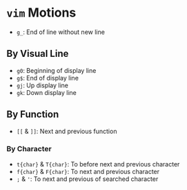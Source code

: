 # `vim` Motions

* `g_`: End of line without new line

## By Visual Line

* `g0`: Beginning of display line
* `g$`: End of display line
* `gj`: Up display line
* `gk`: Down display line

## By Function

* `[[` & `]]`: Next and previous function

### By Character

* `t{char}` & `T{char}`: To before next and previous character
* `f{char}` & `F{char}`: To next and previous character
* `;` & `'`: To next and previous of searched character
